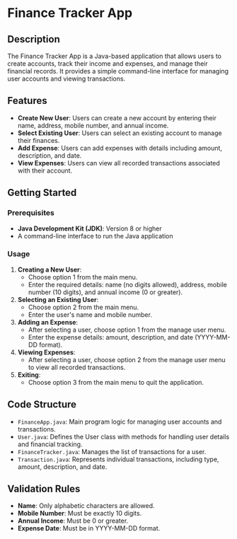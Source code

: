 # Finance Tracker App

## Description
The Finance Tracker App is a Java-based application that allows users to create accounts, track their income and expenses, and manage their financial records. It provides a simple command-line interface for managing user accounts and viewing transactions.

## Features
- **Create New User**: Users can create a new account by entering their name, address, mobile number, and annual income.
- **Select Existing User**: Users can select an existing account to manage their finances.
- **Add Expense**: Users can add expenses with details including amount, description, and date.
- **View Expenses**: Users can view all recorded transactions associated with their account.

## Getting Started

### Prerequisites
- **Java Development Kit (JDK)**: Version 8 or higher
- A command-line interface to run the Java application

### Usage
1. **Creating a New User**: 
   - Choose option 1 from the main menu.
   - Enter the required details: name (no digits allowed), address, mobile number (10 digits), and annual income (0 or greater).
2. **Selecting an Existing User**: 
   - Choose option 2 from the main menu.
   - Enter the user's name and mobile number.
3. **Adding an Expense**: 
   - After selecting a user, choose option 1 from the manage user menu.
   - Enter the expense details: amount, description, and date (YYYY-MM-DD format).
4. **Viewing Expenses**: 
   - After selecting a user, choose option 2 from the manage user menu to view all recorded transactions.
5. **Exiting**: 
   - Choose option 3 from the main menu to quit the application.

## Code Structure
- `FinanceApp.java`: Main program logic for managing user accounts and transactions.
- `User.java`: Defines the User class with methods for handling user details and financial tracking.
- `FinanceTracker.java`: Manages the list of transactions for a user.
- `Transaction.java`: Represents individual transactions, including type, amount, description, and date.

## Validation Rules
- **Name**: Only alphabetic characters are allowed.
- **Mobile Number**: Must be exactly 10 digits.
- **Annual Income**: Must be 0 or greater.
- **Expense Date**: Must be in YYYY-MM-DD format.


